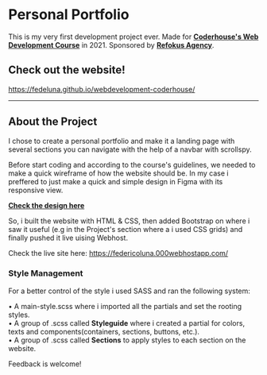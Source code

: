# Personal Portfolio

This is my very first development project ever. Made for [**Coderhouse's Web Development Course**](https://www.coderhouse.com/online/desarrollo-web-online) in 2021. Sponsored by [**Refokus Agency**](https://refokus.webflow.io/).

## Check out the website!
https://fedeluna.github.io/webdevelopment-coderhouse/

---

## About the Project

I chose to create a personal portfolio and make it a landing page with several sections you can navigate with the help of a navbar with scrollspy.

Before start coding and according to the course's guidelines, we needed to make a quick wireframe of how the website should be. In my case i preffered to just make a quick and simple design in Figma with its responsive view.

[**Check the design here**](https://www.figma.com/file/ZvioRQgOmB1rq5h5xCG77V/Desarrollo-Web-Coderhouse-FedericoLuna?node-id=42%3A962)

So, i built the website with HTML & CSS, then added Bootstrap on where i saw it useful (e.g in the Project's section where a i used CSS grids) and finally pushed it live uising Webhost.

Check the live site here: https://federicoluna.000webhostapp.com/

### Style Management
For a better control of the style i used SASS and ran the following system:

• A main-style.scss where i imported all the partials and set the rooting styles.</br>
• A group of .scss called **Styleguide** where i created a partial for colors, texts and components(containers, sections, buttons, etc.).</br>
• A group of .scss called **Sections** to apply styles to each section on the website.

Feedback is welcome!
